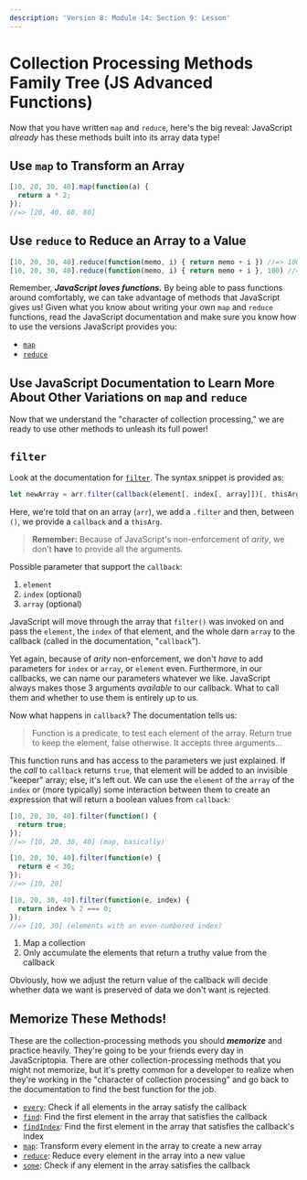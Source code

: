 ```yaml
---
description: 'Version 8: Module 14: Section 9: Lesson'
---
```


# Collection Processing Methods Family Tree \(JS Advanced Functions\)

Now that you have written `map` and `reduce`, here's the big reveal: JavaScript _already_ has these methods built into its array data type!

## Use `map` to Transform an Array

```javascript
[10, 20, 30, 40].map(function(a) {
  return a * 2;
});
//=> [20, 40, 60, 80]
```

## Use `reduce` to Reduce an Array to a Value

```javascript
[10, 20, 30, 40].reduce(function(memo, i) { return memo + i }) //=> 100
[10, 20, 30, 40].reduce(function(memo, i) { return memo + i }, 100) //=> 200
```

Remember, _**JavaScript loves functions.**_ By being able to pass functions around comfortably, we can take advantage of methods that JavaScript gives us! Given what you know about writing your own `map` and `reduce` functions, read the JavaScript documentation and make sure you know how to use the versions JavaScript provides you:

* [`map`](https://developer.mozilla.org/en-US/docs/Web/JavaScript/Reference/Global_Objects/Array/map)
* [`reduce`](https://developer.mozilla.org/en-US/docs/Web/JavaScript/Reference/Global_Objects/Array/Reduce)

## Use JavaScript Documentation to Learn More About Other Variations on `map` and `reduce`

Now that we understand the "character of collection processing," we are ready to use other methods to unleash its full power!

## `filter`

Look at the documentation for [`filter`](https://developer.mozilla.org/en-US/docs/Web/JavaScript/Reference/Global_Objects/Array/filter). The syntax snippet is provided as:

```javascript
let newArray = arr.filter(callback(element[, index[, array]])[, thisArg]);
```

Here, we're told that on an array \(`arr`\), we add a `.filter` and then, between `()`, we provide a `callback` and a `thisArg`.

> **Remember:** Because of JavaScript's non-enforcement of _arity_, we don't **have** to provide all the arguments.

Possible parameter that support the `callback`:

1. `element`
2. `index` \(optional\)
3. `array` \(optional\)

JavaScript will move through the array that `filter()` was invoked on and pass the `element`, the `index` of that element, and the whole darn `array` to the callback \(called in the documentation, "`callback`"\).

Yet again, because of _arity_ non-enforcement, we don't _have_ to add parameters for `index` or `array`, or `element` even. Furthermore, in our callbacks, we can name our parameters whatever we like. JavaScript always makes those 3 arguments _available_ to our callback. What to call them and whether to use them is entirely up to us.

Now what happens in `callback`? The documentation tells us:

> Function is a predicate, to test each element of the array. Return true to keep the element, false otherwise. It accepts three arguments...

This function runs and has access to the parameters we just explained. If the _call_ to `callback` returns `true`, that element will be added to an invisible "keeper" array; else, it's left out. We can use the `element` of the `array` of the `index` or \(more typically\) some interaction between them to create an expression that will return a boolean values from `callback`:

```javascript
[10, 20, 30, 40].filter(function() {
  return true;
});
//=> [10, 20, 30, 40] (map, basically)

[10, 20, 30, 40].filter(function(e) {
  return e < 30;
});
//=> [10, 20]

[10, 20, 30, 40].filter(function(e, index) {
  return index % 2 === 0;
});
//=> [10, 30] (elements with an even-numbered index)
```

1. Map a collection
2. Only accumulate the elements that return a truthy value from the callback

Obviously, how we adjust the return value of the callback will decide whether data we want is preserved of data we don't want is rejected.

## Memorize These Methods!

These are the collection-processing methods you should _**memorize**_ and practice heavily. They're going to be your friends every day in JavaScriptopia. There are other collection-processing methods that you might not memorize, but it's pretty common for a developer to realize when they're working in the "character of collection processing" and go back to the documentation to find the best function for the job.

* [`every`](https://developer.mozilla.org/en-US/docs/Web/JavaScript/Reference/Global_Objects/Array/every): Check if all elements in the array satisfy the callback
* [`find`](https://developer.mozilla.org/en-US/docs/Web/JavaScript/Reference/Global_Objects/Array/find): Find the first element in the array that satisfies the callback
* [`findIndex`](https://developer.mozilla.org/en-US/docs/Web/JavaScript/Reference/Global_Objects/Array/findIndex): Find the first element in the array that satisfies the callback's index
* [`map`](https://developer.mozilla.org/en-US/docs/Web/JavaScript/Reference/Global_Objects/Array/map): Transform every element in the array to create a new array
* [`reduce`](https://developer.mozilla.org/en-US/docs/Web/JavaScript/Reference/Global_Objects/Array/Reduce): Reduce every element in the array into a new value
* [`some`](https://developer.mozilla.org/en-US/docs/Web/JavaScript/Reference/Global_Objects/Array/some): Check if any element in the array satisfies the callback

